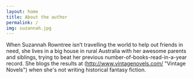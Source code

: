 ```yaml
---
layout: home
title: About the author
permalink: /
img: suzannah.jpg
---
```


When Suzannah Rowntree isn’t travelling the world to help out friends in need, she lives in a big house in rural Australia with her awesome parents and siblings, trying to beat her previous number-of-books-read-in-a-year record. She blogs the results at (http://www.vintagenovels.com/ "Vintage Novels") when she's not writing historical fantasy fiction.

